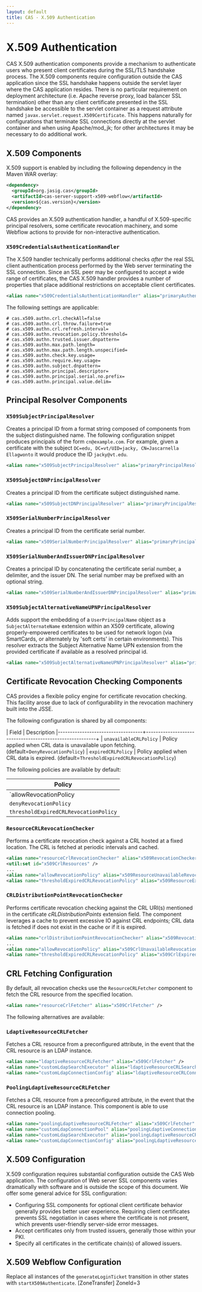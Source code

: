```yaml
---
layout: default
title: CAS - X.509 Authentication
---
```


# X.509 Authentication
CAS X.509 authentication components provide a mechanism to authenticate users who present client certificates during
the SSL/TLS handshake process. The X.509 components require configuration outside the CAS application since the
SSL handshake happens outside the servlet layer where the CAS application resides. There is no particular requirement
on deployment architecture (i.e. Apache reverse proxy, load balancer SSL termination) other than any client
certificate presented in the SSL handshake be accessible to the servlet container as a request attribute named
`javax.servlet.request.X509Certificate`. This happens naturally for configurations that terminate SSL connections
directly at the servlet container and when using Apache/mod_jk; for other architectures it may be necessary to do
additional work.


## X.509 Components
X.509 support is enabled by including the following dependency in the Maven WAR overlay:

```xml
<dependency>
  <groupId>org.jasig.cas</groupId>
  <artifactId>cas-server-support-x509-webflow</artifactId>
  <version>${cas.version}</version>
</dependency>
```

CAS provides an X.509 authentication handler, a handful of X.509-specific principal resolvers, some certificate
revocation machinery, and some Webflow actions to provide for non-interactive authentication.

### `X509CredentialsAuthenticationHandler`
The X.509 handler technically performs additional checks _after_ the real SSL client authentication process performed
by the Web server terminating the SSL connection. Since an SSL peer may be configured to accept a wide range of
certificates, the CAS X.509 handler provides a number of properties that place additional restrictions on
acceptable client certificates.

```xml
<alias name="x509CredentialsAuthenticationHandler" alias="primaryAuthenticationHandler" />
```

The following settings are applicable:

```properties
# cas.x509.authn.crl.checkAll=false
# cas.x509.authn.crl.throw.failure=true
# cas.x509.authn.crl.refresh.interval=
# cas.x509.authn.revocation.policy.threshold=
# cas.x509.authn.trusted.issuer.dnpattern=
# cas.x509.authn.max.path.length=
# cas.x509.authn.max.path.length.unspecified=
# cas.x509.authn.check.key.usage=
# cas.x509.authn.require.key.usage=
# cas.x509.authn.subject.dnpattern=
# cas.x509.authn.principal.descriptor=
# cas.x509.authn.principal.serial.no.prefix=
# cas.x509.authn.principal.value.delim=
```

## Principal Resolver Components

### `X509SubjectPrincipalResolver`
Creates a principal ID from a format string composed of components from the subject distinguished name.
The following configuration snippet produces principals of the form `cn@example.com`. For example, given a
certificate with the subject `DC=edu, DC=vt/UID=jacky, CN=Jascarnella Ellagwonto` it would produce the ID
`jacky@vt.edu`.

```xml
<alias name="x509SubjectPrincipalResolver" alias="primaryPrincipalResolver" />
```

### `X509SubjectDNPrincipalResolver`
Creates a principal ID from the certificate subject distinguished name.

```xml
<alias name="x509SubjectDNPrincipalResolver" alias="primaryPrincipalResolver" />
```

### `X509SerialNumberPrincipalResolver`
Creates a principal ID from the certificate serial number.

```xml
<alias name="x509SerialNumberPrincipalResolver" alias="primaryPrincipalResolver" />
```

### `X509SerialNumberAndIssuerDNPrincipalResolver`
Creates a principal ID by concatenating the certificate serial number, a delimiter, and the issuer DN.
The serial number may be prefixed with an optional string.

```xml
<alias name="x509SerialNumberAndIssuerDNPrincipalResolver" alias="primaryPrincipalResolver" />
```

### `X509SubjectAlternativeNameUPNPrincipalResolver`
Adds support the embedding of a `UserPrincipalName` object as a `SubjectAlternateName` extension within an X509 certificate,
allowing properly-empowered certificates to be used for network logon (via SmartCards, or alternately by 'soft certs' in certain environments).
This resolver extracts the Subject Alternative Name UPN extension from the provided certificate if available as a resolved principal id.

```xml
<alias name="x509SubjectAlternativeNameUPNPrincipalResolver" alias="primaryPrincipalResolver" />
```

## Certificate Revocation Checking Components
CAS provides a flexible policy engine for certificate revocation checking. This facility arose due to lack of
configurability in the revocation machinery built into the JSSE.

The following configuration is shared by all components:

| Field                             | Description
|-----------------------------------+---------------------------------------------------------+
| `unavailableCRLPolicy`    | Policy applied when CRL data is unavailable upon fetching. (default=`DenyRevocationPolicy`)
| `expiredCRLPolicy`        | Policy applied when CRL data is expired. (default=`ThresholdExpiredCRLRevocationPolicy`)

The following policies are available by default:

| Policy                                  
|--------------------------------------
| `allowRevocationPolicy
| `denyRevocationPolicy`
| `thresholdExpiredCRLRevocationPolicy`

### `ResourceCRLRevocationChecker`
Performs a certificate revocation check against a CRL hosted at a fixed location. The CRL is fetched at periodic intervals and cached.

```xml
<alias name="resourceCrlRevocationChecker" alias="x509RevocationChecker" />
<util:set id="x509CrlResources" />
...
<alias name="allowRevocationPolicy" alias="x509ResourceUnavailableRevocationPolicy" />
<alias name="thresholdExpiredCRLRevocationPolicy" alias="x509ResourceExpiredRevocationPolicy" />
```

### `CRLDistributionPointRevocationChecker`
Performs certificate revocation checking against the CRL URI(s) mentioned in the certificate _cRLDistributionPoints_
extension field. The component leverages a cache to prevent excessive IO against CRL endpoints; CRL data is fetched
if does not exist in the cache or if it is expired.

```xml
<alias name="crlDistributionPointRevocationChecker" alias="x509RevocationChecker" />
...
<alias name="allowRevocationPolicy" alias="x509CrlUnavailableRevocationPolicy" />
<alias name="thresholdExpiredCRLRevocationPolicy" alias="x509CrlExpiredRevocationPolicy" />
```

## CRL Fetching Configuration
By default, all revocation checks use the `ResourceCRLFetcher` component to fetch the CRL resource from the specified location.

```xml
<alias name="resourceCrlFetcher" alias="x509CrlFetcher" />
```

The following alternatives are available:

### `LdaptiveResourceCRLFetcher`
Fetches a CRL resource from a preconfigured attribute, in the event that the CRL resource is an LDAP instance.

```xml
<alias name="ldaptiveResourceCRLFetcher" alias="x509CrlFetcher" />
<alias name="customLdapSearchExecutor" alias="ldaptiveResourceCRLSearchExecutor" />
<alias name="customLdapConnectionConfig" alias="ldaptiveResourceCRLConnectionConfig" />
```

### `PoolingLdaptiveResourceCRLFetcher`
Fetches a CRL resource from a preconfigured attribute, in the event that the CRL resource is an LDAP instance. This component is able to use connection pooling.

```xml
<alias name="poolingLdaptiveResourceCRLFetcher" alias="x509CrlFetcher" />
<alias name="customLdapConnectionPool" alias="poolingLdaptiveConnectionPool" />
<alias name="customLdapSearchExecutor" alias="poolingLdaptiveResourceCRLSearchExecutor" />
<alias name="customLdapConnectionConfig" alias="poolingLdaptiveResourceCRLConnectionConfig" />
```

## X.509 Configuration
X.509 configuration requires substantial configuration outside the CAS Web application. The configuration of Web
server SSL components varies dramatically with software and is outside the scope of this document. We offer some
general advice for SSL configuration:

* Configuring SSL components for optional client certificate behavior generally provides better user experience.
Requiring client certificates prevents SSL negotiation in cases where the certificate is not present, which prevents
user-friendly server-side error messages.
* Accept certificates only from trusted issuers, generally those within your PKI.
* Specify all certificates in the certificate chain(s) of allowed issuers.

## X.509 Webflow Configuration

Replace all instances of the `generateLoginTicket` transition in other states with `startX509Authenticate`.
[ZoneTransfer]
ZoneId=3
